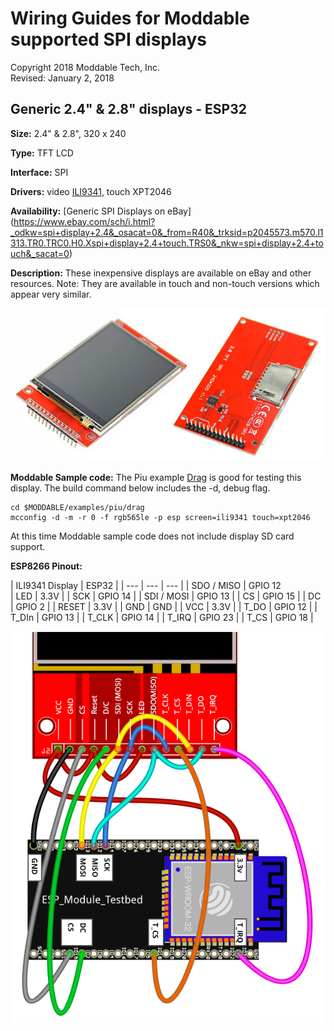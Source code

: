 # Wiring Guides for Moddable supported SPI displays

Copyright 2018 Moddable Tech, Inc.  
Revised: January 2, 2018


## Generic 2.4" & 2.8" displays - ESP32 
**Size:** 2.4" & 2.8", 320 x 240

**Type:** TFT LCD

**Interface:** SPI

**Drivers:** video [ILI9341](../../documentation/drivers/ili9341/ili9341.md), touch XPT2046

**Availability:** [Generic SPI Displays on eBay] (https://www.ebay.com/sch/i.html?_odkw=spi+display+2.4&_osacat=0&_from=R40&_trksid=p2045573.m570.l1313.TR0.TRC0.H0.Xspi+display+2.4+touch.TRS0&_nkw=spi+display+2.4+touch&_sacat=0)

**Description:** These inexpensive displays are available on eBay and other resources. Note: They are available in touch and non-touch versions which appear very similar.

![Generic SPI Display](images/spi-touch-display.jpg)

**Moddable Sample code:** The Piu example [Drag](../../examples/piu/drag/) is good for testing this display. The build command below includes the -d, debug flag.

```
cd $MODDABLE/examples/piu/drag
mcconfig -d -m -r 0 -f rgb565le -p esp screen=ili9341 touch=xpt2046  
```
At this time Moddable sample code does not include display SD card support.

**ESP8266 Pinout:**

| ILI9341 Display | ESP32 | 
| --- | --- | --- |
| SDO / MISO | GPIO 12  
| LED | 3.3V | 
| SCK | GPIO 14 |
| SDI / MOSI | GPIO 13 |
| CS | GPIO 15 |
| DC | GPIO 2 | 
| RESET | 3.3V | 
| GND | GND | 
| VCC | 3.3V | 
| T_DO | GPIO 12 | 
| T_DIn | GPIO 13 | 
| T_CLK | GPIO 14 | 
| T_IRQ | GPIO 23 | 
| T_CS | GPIO 18 | 

![ESP32 - Generic 2.4"-2.8" wiring](images/ESP32+display-wiring2.png)

